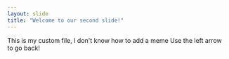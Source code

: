 ```yaml
---
layout: slide
title: "Welcome to our second slide!"
---
```

This is my custom file, I don't know how to add a meme
Use the left arrow to go back!
